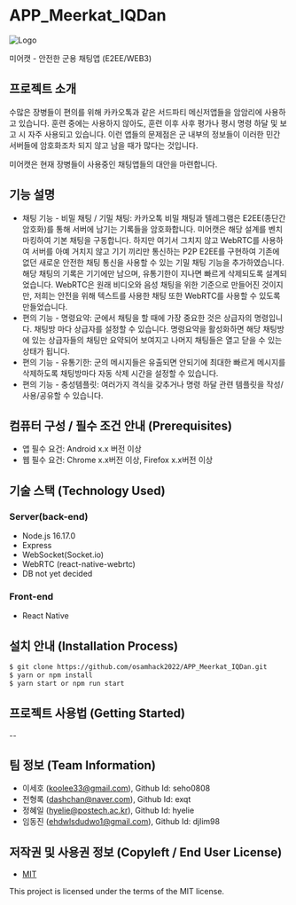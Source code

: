 # APP_Meerkat_IQDan

![Logo](https://i.imgur.com/xyHPVIx.png)

미어캣 - 안전한 군용 채팅앱 (E2EE/WEB3)

## 프로젝트 소개
수많은 장병들이 편의를 위해 카카오톡과 같은 서드파티 메신저앱들을 암암리에 사용하고 있습니다. 훈련 중에는 사용하지 않아도, 훈련 이후 사후 평가나 평시 명령 하달 및 보고 시 자주 사용되고 있습니다. 이런 앱들의 문제점은 군 내부의 정보들이 이러한 민간 서버들에 암호화조차 되지 않고 남을 때가 많다는 것입니다. 

미어캣은 현재 장병들이 사용중인 채팅앱들의 대안을 마련합니다. 

## 기능 설명
 - 채팅 기능 - 비밀 채팅 / 기밀 채팅: 카카오톡 비밀 채팅과 텔레그램은 E2EE(종단간 암호화)를 통해 서버에 남기는 기록들을 암호화합니다. 미어캣은 해당 설계를 벤치마킹하여 기본 채팅을 구동합니다. 하지만 여기서 그치지 않고 WebRTC를 사용하여 서버를 아예 거치지 않고 기기 끼리만 통신하는 P2P E2EE를 구현하여 기존에 없던 새로운 안전한 채팅 통신을 사용할 수 있는 기밀 채팅 기능을 추가하였습니다. 해당 채팅의 기록은 기기에만 남으며, 유통기한이 지나면 빠르게 삭제되도록 설계되었습니다. WebRTC은 원래 비디오와 음성 채팅을 위한 기준으로 만들어진 것이지만, 저희는 안전을 위해 텍스트를 사용한 채팅 또한 WebRTC를 사용할 수 있도록 만들었습니다.
 - 편의 기능 - 명령요약: 군에서 채팅을 할 때에 가장 중요한 것은 상급자의 명령입니다. 채팅방 마다 상급자를 설정할 수 있습니다. 명령요약을 활성화하면 해당 채팅방에 있는 상급자들의 채팅만 요약되어 보여지고 나머지 채팅들은 열고 닫을 수 있는 상태가 됩니다.
 - 편의 기능 - 유통기한: 군의 메시지들은 유출되면 안되기에 최대한 빠르게 메시지를 삭제하도록 채팅방마다 자동 삭제 시간을 설정할 수 있습니다.  
 - 편의 기능 - 충성템플릿: 여러가지 격식을 갖추거나 명령 하달 관련 템플릿을 작성/사용/공유할 수 있습니다.

## 컴퓨터 구성 / 필수 조건 안내 (Prerequisites)
* 앱 필수 요건: Android x.x 버전 이상
* 웹 필수 요건: Chrome x.x버전 이상, Firefox x.x버전 이상 

## 기술 스택 (Technology Used) 
### Server(back-end)
 - Node.js 16.17.0 
 - Express
 - WebSocket(Socket.io)
 - WebRTC (react-native-webrtc)
 - DB not yet decided
 
### Front-end
 -  React Native
 
## 설치 안내 (Installation Process)
```bash
$ git clone https://github.com/osamhack2022/APP_Meerkat_IQDan.git
$ yarn or npm install
$ yarn start or npm run start
```

## 프로젝트 사용법 (Getting Started)
--
 
## 팀 정보 (Team Information)
- 이세호 (koolee33@gmail.com), Github Id: seho0808
- 전형록 (dashchan@naver.com), Github Id: exqt
- 정혜일 (hyelie@postech.ac.kr), Github Id: hyelie
- 임동진 (ehdwlsdudwo1@gmail.com), Github Id: djlim98

## 저작권 및 사용권 정보 (Copyleft / End User License)
 * [MIT](https://github.com/osamhack2022/APP_Meerkat_IQDan/blob/main/license.md)

This project is licensed under the terms of the MIT license.
